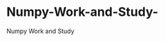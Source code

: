  # Numpy-Work-and-Study-
Numpy Work and Study 
                
                
                                  
                                                 
                                                                                                                               
                 
                
                     
                   
                    
              
                                                 
                       
                                
              
          
                      
